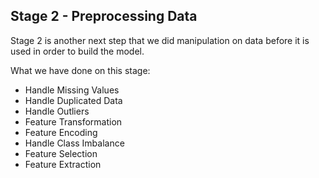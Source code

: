 ## Stage 2 - Preprocessing Data
Stage 2 is another next step that we did manipulation on data before it is used in order to build the model.

What we have done on this stage:

* Handle Missing Values
* Handle Duplicated Data
* Handle Outliers
* Feature Transformation
* Feature Encoding
* Handle Class Imbalance
* Feature Selection
* Feature Extraction
